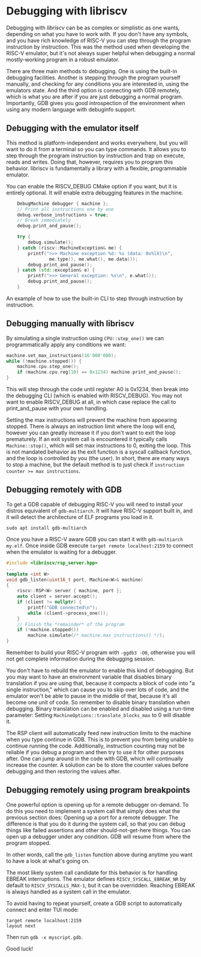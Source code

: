 Debugging with libriscv
================

Debugging with *libriscv* can be as complex or simplistic as one wants, depending on what you have to work with. If you don't have any symbols, and you have rich knowledge of RISC-V you can step through the program instruction by instruction. This was the method used when developing the RISC-V emulator, but it's not always super helpful when debugging a normal mostly-working program in a robust emulator.

There are three main methods to debugging. One is using the built-in debugging facilities. Another is stepping through the program yourself manually, and checking for any conditions you are interested in, using the emulators state. And the third option is connecting with GDB remotely, which is what you are after if you are just debugging a normal program. Importantly, GDB gives you good introspection of the environment when using any modern language with debuginfo support.

## Debugging with the emulator itself

This method is platform-independent and works everywhere, but you will want to do it from a terminal so you can type commands. It allows you to step through the program instruction by instruction and trap on execute, reads and writes. Doing that, however, requires you to program this behavior. libriscv is fundamentally a library with a flexible, programmable emulator.

You can enable the RISCV_DEBUG CMake option if you want, but it is entirely optional. It will enable extra debugging features in the machine.

```C++
	DebugMachine debugger { machine };
	// Print all instructions one by one
	debug.verbose_instructions = true;
	// Break immediately
	debug.print_and_pause();

	try {
		debug.simulate();
	} catch (riscv::MachineException& me) {
		printf(">>> Machine exception %d: %s (data: 0x%lX)\n",
				me.type(), me.what(), me.data());
		debug.print_and_pause();
	} catch (std::exception& e) {
		printf(">>> General exception: %s\n", e.what());
		debug.print_and_pause();
	}
```
An example of how to use the built-in CLI to step through instruction by instruction.

## Debugging manually with libriscv

By simulating a single instruction using `CPU::step_one()` we can programmatically apply any conditions we want:

```C++
machine.set_max_instructions(16'000'000);
while (!machine.stopped()) {
    machine.cpu.step_one();
    if (machine.cpu.reg(10) == 0x1234) machine.print_and_pause();
}
```
This will step through the code until register A0 is 0x1234, then break into the debugging CLI (which is enabled with RISCV_DEBUG). You may not want to enable RISCV_DEBUG at all, in which case replace the call to print_and_pause with your own handling.

Setting the max instructions will prevent the machine from appearing stopped. There is always an instruction limit where the loop will end, however you can greatly increase it if you don't want to exit the loop prematurely. If an exit system call is encountered it typically calls `Machine::stop()`, which will set max instructions to 0, exiting the loop. This is not mandated behavior as the exit function is a syscall callback function, and the loop is controlled by you (the user). In short, there are many ways to stop a machine, but the default method is to just check if `instruction counter >= max instructions`.

## Debugging remotely with GDB

To get a GDB capable of debugging RISC-V you will need to install your distros equivalent of `gdb-multiarch`. It will have RISC-V support built in, and it will detect the architecture of ELF programs you load in it.

```
sudo apt install gdb-multiarch
```

Once you have a RISC-V aware GDB you can start it with `gdb-multiarch my.elf`. Once inside GDB execute `target remote localhost:2159` to connect when the emulator is waiting for a debugger.

```C++
#include <libriscv/rsp_server.hpp>
...
template <int W>
void gdb_listen(uint16_t port, Machine<W>& machine)
{
	riscv::RSP<W> server { machine, port };
	auto client = server.accept();
	if (client != nullptr) {
		printf("GDB connected\n");
		while (client->process_one());
	}
	// Finish the *remainder* of the program
	if (!machine.stopped())
		machine.simulate(/* machine.max_instructions() */);
}
```

Remember to build your RISC-V program with `-ggdb3 -O0`, otherwise you will not get complete information during the debugging session.

You don't have to rebuild the emulator to enable this kind of debugging. But you may want to have an environment variable that disables binary translation if you are using that, because it compacts a block of code into "a single instruction," which can cause you to skip over lots of code, and the emulator won't be able to pause in the middle of that, because it's all become one unit of code. So remember to disable binary translation when debugging. Binary translation can be enabled and disabled using a run-time parameter: Setting `MachineOptions::translate_blocks_max` to 0 will disable it.

The RSP client will automatically feed new instruction limits to the machine when you type continue in GDB. This is to prevent you from being unable to continue running the code. Additionally, instruction counting may not be reliable if you debug a program and then try to use it for other purposes after. One can jump around in the code with GDB, which will continually increase the counter. A solution can be to store the counter values before debugging and then restoring the values after.

## Debugging remotely using program breakpoints

One powerful option is opening up for a remote debugger on-demand. To do this you need to implement a system call that simply does what the previous section does: Opening up a port for a remote debugger. The difference is that you do it during the system call, so that you can debug things like failed assertions and other should-not-get-here things. You can open up a debugger under any condition. GDB will resume from where the program stopped.

In other words, call the `gdb_listen` function above during anytime you want to have a look at what's going on.

The most likely system call candidate for this behavior is for handling EBREAK interruptions. The emulator defines `RISCV_SYSCALL_EBREAK_NR` by default to `RISCV_SYSCALLS_MAX-1`, but it can be overridden. Reaching EBREAK is always handled as a system call in the emulator.

To avoid having to repeat yourself, create a GDB script to automatically connect and enter TUI mode:
```
target remote localhost:2159
layout next
```
Then run `gdb -x myscript.gdb`.

Good luck!
